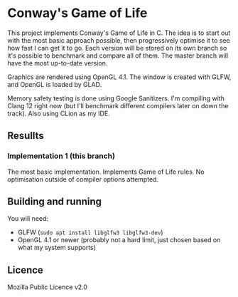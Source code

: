 # Conway's Game of Life
This project implements Conway's Game of Life in C. The idea is to start out with the most basic
approach possible, then progressively optimise it to see how fast I can get it to go. Each version
will be stored on its own branch so it's possible to benchmark and compare all of them. The master 
branch will have the most up-to-date version.

Graphics are rendered using OpenGL 4.1. The window is created with GLFW, and OpenGL is loaded by
GLAD.

Memory safety testing is done using Google Sanitizers. I'm compiling with Clang 12 right now 
(but I'll benchmark different compilers later on down the track). Also using CLion as my IDE.

## Resullts
### Implementation 1 (this branch) 
The most basic implementation. Implements Game of Life rules. 
No optimisation outside of compiler options attempted.

## Building and running
You will need:

- GLFW (`sudo apt install libglfw3 libglfw3-dev`)
- OpenGL 4.1 or newer (probably not a hard limit, just chosen based on what my system supports)

## Licence
Mozilla Public Licence v2.0